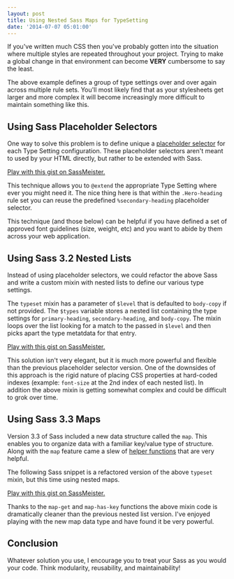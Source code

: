 ```yaml
---
layout: post
title: Using Nested Sass Maps for TypeSetting
date: '2014-07-07 05:01:00'
---
```


If you've written much CSS then you've probably gotten into the situation where multiple styles are repeated throughout your project. Trying to make a global change in that environment can become **VERY** cumbersome to say the least.

<script src="https://gist.github.com/elijahmanor/9409ba1f97b189fff5a6.js?file=SassMeister-input.scss"></script>

The above example defines a group of type settings over and over again across multiple rule sets. You'll most likely find that as your stylesheets get larger and more complex it will become increasingly more difficult to maintain something like this.

## Using Sass Placeholder Selectors

One way to solve this problem is to define unique a [placeholder selector](http://sass-lang.com/documentation/file.SASS_REFERENCE.html#placeholders) for each Type Setting configuration. These placeholder selectors aren't meant to used by your HTML directly, but rather to be extended with Sass.

<script src="https://gist.github.com/elijahmanor/353daff18bd0e00900f7.js?file=SassMeister-input.scss"></script>

<a href="http://sassmeister.com/gist/353daff18bd0e00900f7">Play with this gist on SassMeister.</a>

This technique allows you to `@extend` the appropriate Type Setting where ever you might need it. The nice thing here is that within the `.Hero-heading` rule set you can reuse the predefined `%secondary-heading` placeholder selector.

This technique (and those below) can be helpful if you have defined a set of approved font guidelines (size, weight, etc) and you want to abide by them across your web application.

## Using Sass 3.2 Nested Lists

Instead of using placeholder selectors, we could refactor the above Sass and write a custom mixin with nested lists to define our various type settings. 

The `typeset` mixin has a parameter of `$level` that is defaulted to `body-copy` if not provided. The `$types` variable stores a nested list containing the type settings for `primary-heading`, `secondary-heading`, and `body-copy`. The mixin loops over the list looking for a match to the passed in `$level` and then picks apart the type metatdata for that entry. 

<script src="https://gist.github.com/elijahmanor/8a6d81b73f3331b1b691.js?file=SassMeister-input.scss"></script>

<a href="http://sassmeister.com/gist/8a6d81b73f3331b1b691">Play with this gist on SassMeister.</a>

This solution isn't very elegant, but it is much more powerful and flexible than the previous placeholder selector version. One of the downsides of this approach is the rigid nature of placing CSS properties at hard-coded indexes (example: `font-size` at the 2nd index of each nested list). In addition the above mixin is getting somewhat complex and could be difficult to grok over time.

## Using Sass 3.3 Maps

Version 3.3 of Sass included a new data structure called the `map`. This enables you to organize data with a familiar key/value type of structure. Along with the `map` feature came a slew of [helper functions](http://sass-lang.com/documentation/Sass/Script/Functions.html#map-functions) that are very helpful.

The following Sass snippet is a refactored version of the above `typeset` mixin, but this time using nested maps. 

<script src="https://gist.github.com/elijahmanor/fd586b18ae44e266de28.js?file=SassMeister-input.scss"></script>

<a href="http://sassmeister.com/gist/fd586b18ae44e266de28">Play with this gist on SassMeister.</a>

Thanks to the `map-get` and `map-has-key` functions the above mixin code is dramatically cleaner than the previous nested list version. I've enjoyed playing with the new map data type and have found it be very powerful.

## Conclusion

Whatever solution you use, I encourage you to treat your Sass as you would your code. Think modularity, reusability, and maintainability!




